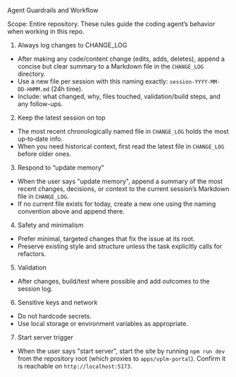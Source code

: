 Agent Guardrails and Workflow

Scope: Entire repository. These rules guide the coding agent’s behavior when working in this repo.

1) Always log changes to CHANGE_LOG
- After making any code/content change (edits, adds, deletes), append a concise but clear summary to a Markdown file in the `CHANGE_LOG` directory.
- Use a new file per session with this naming exactly: `session-YYYY-MM-DD-HHMM.md` (24h time).
- Include: what changed, why, files touched, validation/build steps, and any follow-ups.

2) Keep the latest session on top
- The most recent chronologically named file in `CHANGE_LOG` holds the most up‑to‑date info.
- When you need historical context, first read the latest file in `CHANGE_LOG` before older ones.

3) Respond to “update memory”
- When the user says "update memory", append a summary of the most recent changes, decisions, or context to the current session’s Markdown file in `CHANGE_LOG`.
- If no current file exists for today, create a new one using the naming convention above and append there.

4) Safety and minimalism
- Prefer minimal, targeted changes that fix the issue at its root.
- Preserve existing style and structure unless the task explicitly calls for refactors.

5) Validation
- After changes, build/test where possible and add outcomes to the session log.

6) Sensitive keys and network
- Do not hardcode secrets.
- Use local storage or environment variables as appropriate.

7) Start server trigger
- When the user says "start server", start the site by running `npm run dev` from the repository root (which proxies to `apps/vplm-portal`). Confirm it is reachable on `http://localhost:5173`.
